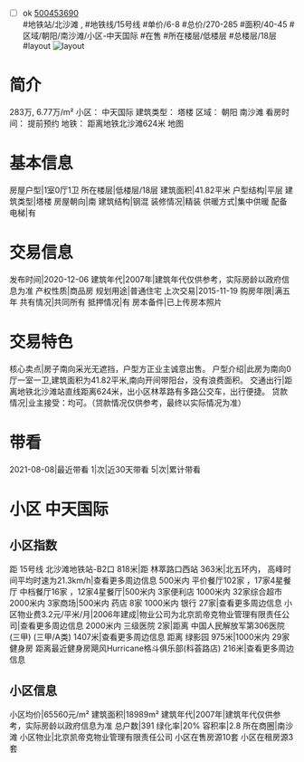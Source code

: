 - [ ] ok [500453690](https://bj.5i5j.com/ershoufang/500453690.html)  
 #地铁站/北沙滩 ,  #地铁线/15号线
#单价/6-8 #总价/270-285 #面积/40-45   #区域/朝阳/南沙滩/小区-中天国际 #在售 #所在楼层/低楼层 #总楼层/18层 #layout 
![layout](http://image2a.5i5j.com/bdir/layout/5722efd1cf104754b8c14f74956497c5.jpg_P5.jpg) 
# 简介 
 283万,  6.77万/m² 
小区： 中天国际
建筑类型： 塔楼
区域： 朝阳 南沙滩
看房时间： 提前预约
地铁： 距离地铁北沙滩624米 地图
# 基本信息 
 房屋户型|1室0厅1卫
所在楼层|低楼层/18层
建筑面积|41.82平米
户型结构|平层
建筑类型|塔楼
房屋朝向|南
建筑结构|钢混
装修情况|精装
供暖方式|集中供暖
配备电梯|有
# 交易信息 
 发布时间|2020-12-06
建筑年代|2007年|建筑年代仅供参考，实际房龄以政府信息为准
产权性质|商品房
规划用途|普通住宅
上次交易|2015-11-19
购房年限|满五年
共有情况|共同所有
抵押情况|有
房本备件|已上传房本照片
# 交易特色 
 核心卖点|房子南向采光无遮挡，户型方正业主诚意出售。
户型介绍|此房为南向0厅一室一卫,建筑面积为41.82平米,南向开间带阳台，没有浪费面积。
交通出行|距离地铁北沙滩站直线距离624米，出小区林萃路有多路公交车，出行便捷。
贷款情况|业主接受：均可。（贷款情况仅供参考，最终以实际情况为准）
# 带看 
 2021-08-08|最近带看	 1|次|近30天带看	 5|次|累计带看
# 小区 中天国际
## 小区指数 
 距 15号线 北沙滩地铁站-B2口 818米|距 林萃路口西站 363米|北五环内， 高峰时间平均时速为21.3km/h|查看更多周边信息
500米内 平价餐厅102家 ，17家4星餐厅
中档餐厅16家 ，12家4星餐厅|500米内 3家便利店
1000米内 32家综合超市
2000米内 3家商场|500米内 药店 8家
1000米内 银行 27家|查看更多周边信息
小区物业费3.2元/平米/月|2006年建成|物业公司为北京凯帝克物业管理有限责任公司|查看更多周边信息
2000米内 三级医院 2家|距离 中国人民解放军第306医院(三甲) (三甲/A类) 1407米|查看更多周边信息
距离 绿影园 975米|1000米内 29家 健身房
距离最近健身房飓风Hurricane格斗俱乐部(科荟路店) 216米|查看更多周边信息
## 小区信息 
 小区均价|65560元/m²
建筑面积|18989m²
建筑年代|2007年|建筑年代仅供参考，实际房龄以政府信息为准
总户数|391
绿化率|20%
容积率|2.8
所在商圈|南沙滩
小区物业|北京凯帝克物业管理有限责任公司
小区在售房源10套
小区在租房源3套
